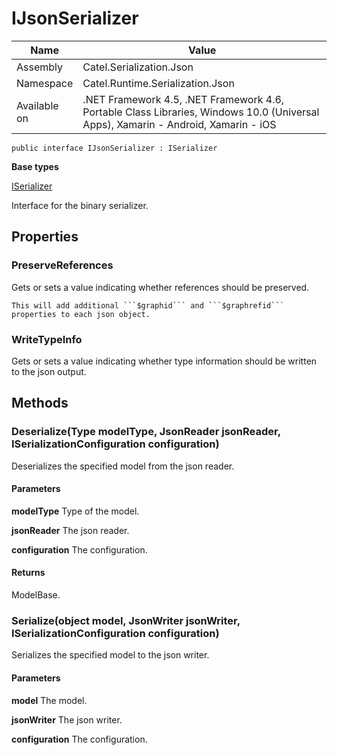 

# IJsonSerializer

Name|Value
---|---
Assembly|Catel.Serialization.Json
Namespace|Catel.Runtime.Serialization.Json
Available on|.NET Framework 4.5, .NET Framework 4.6, Portable Class Libraries, Windows 10.0 (Universal Apps), Xamarin - Android, Xamarin - iOS

```
public interface IJsonSerializer : ISerializer
```

**Base types**

[ISerializer](/Catel.Core\Catel\Runtime\Serialization\ISerializer.md)


Interface for the binary serializer.



## Properties

### PreserveReferences

Gets or sets a value indicating whether references should be preserved.
    


    This will add additional ```$graphid``` and ```$graphrefid``` properties to each json object.



### WriteTypeInfo

Gets or sets a value indicating whether type information should be written to the json output.



## Methods

### Deserialize(Type modelType, JsonReader jsonReader, ISerializationConfiguration configuration)

Deserializes the specified model from the json reader.

#### Parameters

**modelType**
Type of the model.

**jsonReader**
The json reader.

**configuration**
The configuration.

#### Returns

ModelBase.



### Serialize(object model, JsonWriter jsonWriter, ISerializationConfiguration configuration)

Serializes the specified model to the json writer.

#### Parameters

**model**
The model.

**jsonWriter**
The json writer.

**configuration**
The configuration.



